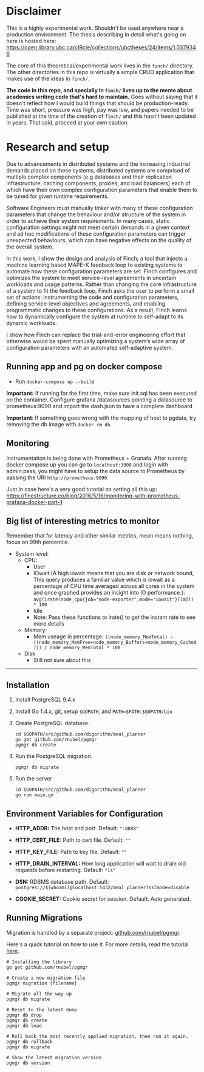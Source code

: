 # Disclaimer

This is a highly experimental work. Shouldn't be used anywhere near a production environment. The thesis describing in detail what's going on here is hosted here: https://open.library.ubc.ca/cIRcle/collections/ubctheses/24/items/1.0379346

The core of this theoretical/experimental work lives in the `finch/` directory. The other directories in this repo is virtually a simple CRUD application that makes use of the ideas in `finch/`.

**The code in this repo, and specially in `finch/` lives up to the meme about academics writing code that's hard to maintain.** Goes without saying that it doesn't reflect how I would build things that should be production-ready. Time was short, pressure was high, pay was low, and papers needed to be published at the time of the creation of `finch/` and this hasn't been updated in years. That said, proceed at your own caution. 


# Research and setup

Due to advancements in distributed systems and the increasing industrial demands placed on these systems, distributed systems are comprised of multiple complex
components (e.g databases and their replication infrastructure, caching components, proxies, and load balancers) each of which have their own complex configuration parameters that enable them to be tuned for given runtime requirements.

Software Engineers must manually tinker with many of these configuration parameters that change the behaviour and/or structure of the system in order to achieve their system requirements. In many cases, static configuration settings might not meet certain demands in a given context and ad hoc modifications of these configuration parameters can trigger unexpected behaviours, which can have negative effects on the quality of the overall system.

In this work, I show the design and analysis of Finch; a tool that injects a machine learning based MAPE-K feedback loop to existing systems to automate how these configuration parameters are set. Finch configures and optimizes the system to meet service-level agreements in uncertain workloads and usage patterns.
Rather than changing the core infrastructure of a system to fit the feedback loop, Finch asks the user to perform a small set of actions: instrumenting the code and configuration parameters, defining service-level objectives and agreements, and enabling programmatic changes to these configurations. As a result, Finch learns how to dynamically configure the system at runtime to self-adapt to its dynamic workloads.

I show how Finch can replace the trial-and-error engineering effort that otherwise would be spent manually optimizing a system’s wide array of configuration
parameters with an automated self-adaptive system.

## Running app and pg on docker compose

- Run `docker-compose up --build`

**Important:** If running for the first time, make sure init.sql has been executed on the container. Configure grafana /datasources pointing a datasource to prometheus:9090 and import the dash.json to have a complete dashboard

**Important**: If something goes wrong with the mapping of host to pgdata, try removing the db image with `docker rm db`.

## Monitoring

Instrumentation is being done with Prometheus + Granafa. After running docker compose up you can go to `localhost:3000` and login with admin:pass, you might have to setup the data source to Prometheus by passing the URI `http://prometheus:9090`.

Just in case here's a very good tutorial on setting all this up: https://finestructure.co/blog/2016/5/16/monitoring-with-prometheus-grafana-docker-part-1

## Big list of interesting metrics to monitor

Remember that for latency and other similar metrics, mean means nothing, focus on 99th percentile.

- System level:
  - CPU:
    - User
    - IOwait (A high iowait means that you are disk or network bound, This query produces a familiar value which is iowait as a percentage of CPU time averaged across all cores in the system and once graphed provides an insight into IO performance.): `avg(irate(node_cpu{job="node-exporter",mode="iowait"}[1m])) * 100`
    - Idle 
    - Note: Pass these functions to irate() to get the instant rate to see more details
  - Memory:
    - Mem useage in percentage: `((node_memory_MemTotal) - ((node_memory_MemFree+node_memory_Buffers+node_memory_Cached))) / node_memory_MemTotal * 100`
  - Disk
    - Still not sure about this

---

## Installation

1. Install PostgreSQL 9.4.x

2. Install Go 1.4.x, git, setup `$GOPATH`, and `PATH=$PATH:$GOPATH/bin`

3. Create PostgreSQL database.
    ```
    cd $GOPATH/src/github.com/digorithm/meal_planner
    go get github.com/rnubel/pgmgr
    pgmgr db create
    ```

4. Run the PostgreSQL migration.
    ```
    pgmgr db migrate
    ```

5. Run the server
    ```
    cd $GOPATH/src/github.com/digorithm/meal_planner
    go run main.go
    ```


## Environment Variables for Configuration

* **HTTP_ADDR:** The host and port. Default: `":8888"`

* **HTTP_CERT_FILE:** Path to cert file. Default: `""`

* **HTTP_KEY_FILE:** Path to key file. Default: `""`

* **HTTP_DRAIN_INTERVAL:** How long application will wait to drain old requests before restarting. Default: `"1s"`

* **DSN:** RDBMS database path. Default: `postgres://$(whoami)@localhost:5432/meal_planner?sslmode=disable`

* **COOKIE_SECRET:** Cookie secret for session. Default: Auto generated.


## Running Migrations

Migration is handled by a separate project: [github.com/rnubel/pgmgr](https://github.com/rnubel/pgmgr).

Here's a quick tutorial on how to use it. For more details, read the tutorial [here](https://github.com/rnubel/pgmgr#usage).
```
# Installing the library
go get github.com/rnubel/pgmgr

# Create a new migration file
pgmgr migration {filename}

# Migrate all the way up
pgmgr db migrate

# Reset to the latest dump
pgmgr db drop
pgmgr db create
pgmgr db load

# Roll back the most recently applied migration, then run it again.
pgmgr db rollback
pgmgr db migrate

# Show the latest migration version
pgmgr db version
```
